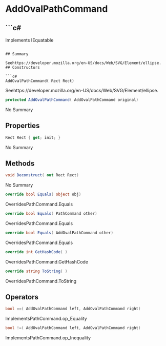 # AddOvalPathCommand

## ```c#
Implements IEquatable<AddOvalPathCommand>
```

## Summary

Seehttps://developer.mozilla.org/en-US/docs/Web/SVG/Element/ellipse.
## Constructors

```c#
AddOvalPathCommand( Rect Rect) 
```
Seehttps://developer.mozilla.org/en-US/docs/Web/SVG/Element/ellipse.
```c#
protected AddOvalPathCommand( AddOvalPathCommand original) 
```
No Summary
## Properties

```c#
Rect Rect { get; init; } 
```
No Summary
## Methods

```c#
void Deconstruct( out Rect Rect) 
```
No Summary
```c#
override bool Equals( object obj) 
```
OverridesPathCommand.Equals
```c#
override bool Equals( PathCommand other) 
```
OverridesPathCommand.Equals
```c#
override bool Equals( AddOvalPathCommand other) 
```
OverridesPathCommand.Equals
```c#
override int GetHashCode( ) 
```
OverridesPathCommand.GetHashCode
```c#
override string ToString( ) 
```
OverridesPathCommand.ToString
## Operators

```c#
bool ==( AddOvalPathCommand left, AddOvalPathCommand right) 
```
ImplementsPathCommand.op_Equality
```c#
bool !=( AddOvalPathCommand left, AddOvalPathCommand right) 
```
ImplementsPathCommand.op_Inequality
